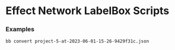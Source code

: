 # Effect Network LabelBox Scripts

### Examples

```
bb convert project-5-at-2023-06-01-15-26-9429f31c.json
```
